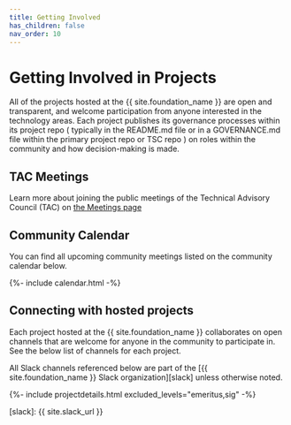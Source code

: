 ```yaml
---
title: Getting Involved
has_children: false
nav_order: 10 
---
```


# Getting Involved in Projects

All of the projects hosted at the {{ site.foundation_name }} are open and
transparent, and welcome participation from anyone interested in the technology
areas. Each project publishes its governance processes within its project repo (
typically in the README.md file or in a GOVERNANCE.md file within the primary
project repo or TSC repo ) on roles within the community and how decision-making
is made.

## TAC Meetings

Learn more about joining the public meetings of the Technical Advisory Council
(TAC) on [the Meetings page](/meetings)

## Community Calendar

You can find all upcoming community meetings listed on the community calendar
below.

{%- include calendar.html -%}

## Connecting with hosted projects

Each project hosted at the {{ site.foundation_name }} collaborates on open channels
that are welcome for anyone in the community to participate in. See the below
list of channels for each project.

All Slack channels referenced below are part of the [{{ site.foundation_name }}
Slack organization][slack] unless otherwise noted.

{%- include projectdetails.html excluded_levels="emeritus,sig" -%}

[slack]: {{ site.slack_url }}
